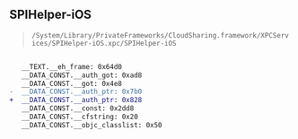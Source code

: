 ## SPIHelper-iOS

> `/System/Library/PrivateFrameworks/CloudSharing.framework/XPCServices/SPIHelper-iOS.xpc/SPIHelper-iOS`

```diff

   __TEXT.__eh_frame: 0x64d0
   __DATA_CONST.__auth_got: 0xad8
   __DATA_CONST.__got: 0x4e8
-  __DATA_CONST.__auth_ptr: 0x7b0
+  __DATA_CONST.__auth_ptr: 0x828
   __DATA_CONST.__const: 0x2dd8
   __DATA_CONST.__cfstring: 0x20
   __DATA_CONST.__objc_classlist: 0x50

```
